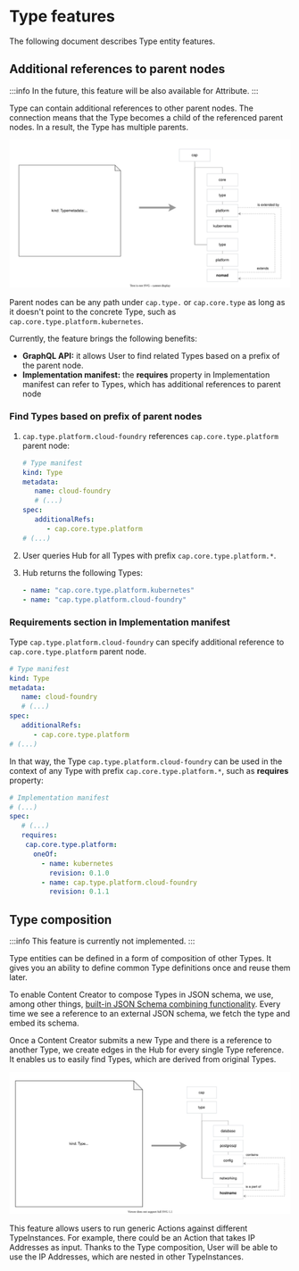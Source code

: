 # Type features

The following document describes Type entity features.

## Additional references to parent nodes

:::info
In the future, this feature will be also available for Attribute.
:::

Type can contain additional references to other parent nodes. The connection means that the Type becomes a child of the referenced parent nodes. In a result, the Type has multiple parents.

![Additional references to parent nodes](./assets/type-additional-refs.svg)

Parent nodes can be any path under `cap.type.` or `cap.core.type` as long as it doesn't point to the concrete Type, such as `cap.core.type.platform.kubernetes`.

Currently, the feature brings the following benefits:
- **GraphQL API:** it allows User to find related Types based on a prefix of the parent node.
- **Implementation manifest:** the **requires** property in Implementation manifest can refer to Types, which has additional references to parent node

### Find Types based on prefix of parent nodes

1. `cap.type.platform.cloud-foundry` references `cap.core.type.platform` parent node:

   ```yaml
   # Type manifest
   kind: Type
   metadata:
      name: cloud-foundry
      # (...)
   spec:
      additionalRefs:
         - cap.core.type.platform
   # (...)
   ```

1. User queries Hub for all Types with prefix `cap.core.type.platform.*`.
1. Hub returns the following Types:

   ```yaml
   - name: "cap.core.type.platform.kubernetes"
   - name: "cap.type.platform.cloud-foundry"
   ```

### Requirements section in Implementation manifest

Type `cap.type.platform.cloud-foundry` can specify additional reference to `cap.core.type.platform` parent node.

```yaml
# Type manifest
kind: Type
metadata:
   name: cloud-foundry
   # (...)
spec:
   additionalRefs:
      - cap.core.type.platform
# (...)
```

In that way, the Type `cap.type.platform.cloud-foundry` can be used in the context of any Type with prefix `cap.core.type.platform.*`, such as **requires** property:

```yaml
# Implementation manifest
# (...)
spec:
   # (...)
   requires:
    cap.core.type.platform:
      oneOf:
        - name: kubernetes
          revision: 0.1.0
        - name: cap.type.platform.cloud-foundry
          revision: 0.1.1
```

## Type composition

:::info
This feature is currently not implemented.
:::

Type entities can be defined in a form of composition of other Types. It gives you an ability to define common Type definitions once and reuse them later.

To enable Content Creator to compose Types in JSON schema, we use, among other things, [built-in JSON Schema combining functionality](http://json-schema.org/understanding-json-schema/reference/combining.html). Every time we see a reference to an external JSON schema, we fetch the type and embed its schema.

Once a Content Creator submits a new Type and there is a reference to another Type, we create edges in the Hub for every single Type reference. It enables us to easily find Types, which are derived from original Types.

![Type composition](./assets/type-composition.svg)

This feature allows users to run generic Actions against different TypeInstances. For example, there could be an Action that takes IP Addresses as input. Thanks to the Type composition, User will be able to use the IP Addresses, which are nested in other TypeInstances.
